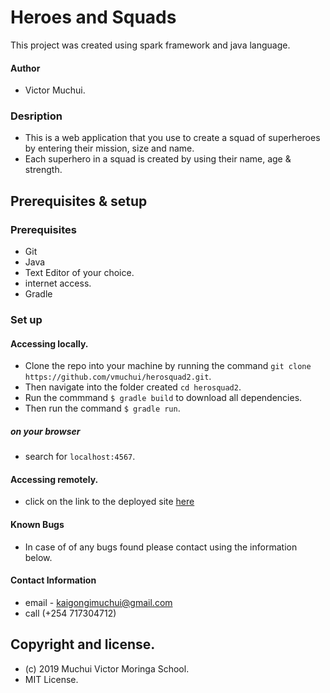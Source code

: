 # Heroes and Squads
This project was created using spark framework and java language.
#### Author
* Victor Muchui.
### Desription
* This is a web application that you use to create a squad of superheroes by entering their mission, size and name.
* Each superhero in a squad is created by using their name, age & strength.
## Prerequisites & setup
### Prerequisites
* Git
* Java
* Text Editor of your choice.
* internet access.
* Gradle
### Set up
#### Accessing locally.
* Clone the repo into your machine by running the command `git clone https://github.com/vmuchui/herosquad2.git`.
* Then navigate into the folder created `cd herosquad2`.
* Run the commmand `$ gradle build` to download all dependencies.
* Then run the command `$ gradle run`.
##### on your browser
* search for `localhost:4567`.
#### Accessing remotely.
* click on the link to the deployed site [here](https://heroesandsquads.herokuapp.com/)
#### Known Bugs
* In case of of any bugs found please contact using the information below.
#### Contact Information
* email - kaigongimuchui@gmail.com
* call  (+254 717304712)
## Copyright and license.
* (c) 2019 Muchui Victor Moringa School.
* MIT License.